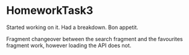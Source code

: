 # HomeworkTask3
Started working on it. Had a breakdown. Bon appetit. 


Fragment changeover between the search fragment and the favourites fragment work, however loading the API does not. 

